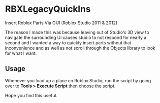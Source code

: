 # RBXLegacyQuickIns
Insert Roblox Parts Via GUI (Roblox Studio 2011 &amp; 2012)


The reason I made this was because leaving out of Studio's 3D view to navigate the surrounding UI causes studio to not respond for nearly a second and I wanted a way to
quickly insert parts without that inconvenience and as well as not scroll through the Objects library to look for what I want.


## Usage
Whenever you load up a place on Roblox Studio, run the script by going over to **Tools > Execute Script** then choose the script.

Hope you find this useful.
